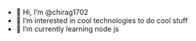- 👋 Hi, I’m @chirag1702
- 👀 I’m interested in cool technologies to do cool stuff
- 🌱 I’m currently learning node js

<!---
chirag1702/chirag1702 is a ✨ special ✨ repository because its `README.md` (this file) appears on your GitHub profile.
You can click the Preview link to take a look at your changes.
--->

